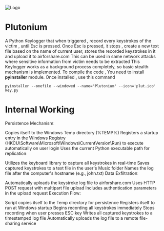 ![Logo](plut.ico)



# Plutonium
A Python Keylogger that when triggered , record every keystrokes of the victim , until Esc is pressed.
Once Esc is pressed, it stops , create a new text file based on the name of current user, stores the recorded keystrokes in it and upload it to airforshare.com
This can be used in same network attacks where sensitive information from victim needs to be extracted 
This Keylogger works as a background process completely, so basic stealth mechanism is implemented.
To compile the code , You need to install **pyinstaller** module.
Once installed , use this command

`pyinstaller --onefile --windowed --name='Plutonium' --icon='plut.ico' key.py`

 # Internal Working

Persistence Mechanism:

Copies itself to the Windows Temp directory (%TEMP%)
Registers a startup entry in the Windows Registry (HKCU\Software\Microsoft\Windows\CurrentVersion\Run) to execute automatically on user login
Uses the current Python executable path for replication

Utilizes the keyboard library to capture all keystrokes in real-time
Saves captured keystrokes to a text file in the user's Music folder
Names the log file after the computer's hostname (e.g., john.txt)
Data Exfiltration:

Automatically uploads the keystroke log file to airforshare.com
Uses HTTP POST request with multipart file upload
Includes authentication parameters in the upload request
Execution Flow:

Script copies itself to the Temp directory for persistence
Registers itself to run at Windows startup
Begins recording all keystrokes immediately
Stops recording when user presses ESC key
Writes all captured keystrokes to a timestamped log file
Automatically uploads the log file to a remote file-sharing service

